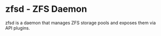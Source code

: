 zfsd - ZFS Daemon
=================

zfsd is a daemon that manages ZFS storage pools and exposes them
via API plugins.
